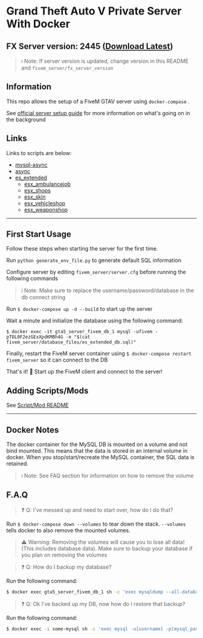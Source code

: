 # Grand Theft Auto V Private Server With Docker

## FX Server version: 2445 ([Download Latest](https://runtime.fivem.net/artifacts/fivem/build_proot_linux/master/))

>:information_source: Note: If server version is updated, change version in this README and `fivem_server/fx_server_version`

## Information

This repo allows the setup of a FiveM GTAV server using `docker-compose` .

See [official server setup guide](https://docs.fivem.net/docs/server-manual/setting-up-a-server/#linux) for more information on what's going on in the background

## Links

Links to scripts are below:

* [mysql-async](https://github.com/brouznouf/fivem-mysql-async)
* [async](https://github.com/ESX-Org/async)
* [es_extended](https://github.com/ESX-Org/es_extended)
  * [esx_ambulancejob](https://github.com/ESX-Org/esx_ambulancejob)
  * [esx_shops](https://github.com/ESX-Org/esx_shops)
  * [esx_skin](https://github.com/ESX-Org/esx_skin)
  * [esx_vehicleshop](https://github.com/ESX-Org/esx_vehicleshop)
  * [esx_weaponshop](https://github.com/ESX-Org/esx_weaponshop)

---

## First Start Usage

Follow these steps when starting the server for the first time.

Run `python generate_env_file.py` to generate default SQL information

Configure server by editing `fivem_server/server.cfg` before running the following commands
>:information_source: Note: Make sure to replace the username/password/database in the db connect string

Run `$ docker-compose up -d --build` to start up the server

Wait a minute and initialize the database using the following command:

`$ docker exec -it gta5_server_fivem_db_1 mysql -ufivem -pTOL0F2ezGExXpdKMBh4G -e "$(cat fivem_server/database_files/es_extended_db.sql)"`

Finally, restart the FiveM server container using `$ docker-compose restart fivem_server` so it can connect to the DB

That's it! :tada: Start up the FiveM client and connect to the server!

## Adding Scripts/Mods

See [Script/Mod README](fivem_server/local_resources/README.md)

---

## Docker Notes

The docker container for the MySQL DB is mounted on a volume and not bind mounted. This means that the data is stored in an internal volume in docker. When you stop/start/recreate the MySQL container, the SQL data is retained.
>:information_source: Note: See FAQ section for information on how to remove the volume

## F.A.Q

>:question: Q: I've messed up and need to start over, how do I do that?

Run `$ docker-compose down --volumes` to tear down the stack. `--volumes` tells docker to also remove the mounted volumes.

>:warning: Warning: Removing the volumes will cause you to lose all data! (This includes database data). Make sure to backup your database if you plan on removing the volumes

>:question: Q: How do I backup my database?

Run the following command:

```bash
$ docker exec gta5_server_fivem_db_1 sh -c 'exec mysqldump --all-databases -u[username] -p[mysql_password]' > /some/path/on/your/host/all-databases.sql
```

>:question: Q: Ok I've backed up my DB, now how do I restore that backup?

Run the following command:

```bash
$ docker exec -i some-mysql sh -c 'exec mysql -u[username] -p[mysql_password]' < /some/path/on/your/host/all-databases.sql
```

